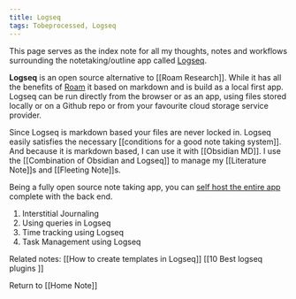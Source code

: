 ```yaml
---
title: Logseq 
tags: Tobeprocessed, Logseq
---
```

This page serves as the index note for all my thoughts, notes and workflows surrounding the notetaking/outline app called [Logseq](https://logseq.com/).

**Logseq** is an open source alternative to [[Roam Research]]. While it has all the benefits of [Roam](https://roamresearch.com/) it based on markdown and is build as a local first app. Logseq can be run directly from the browser or as an app, using files stored locally or on a Github repo or from your favourite cloud storage service provider.

Since Logseq is markdown based  your files are never locked in. Logseq easily satisfies the necessary [[conditions for a good note taking system]]. And because it is markdown based, I can use it with [[Obsidian MD]]. I use the [[Combination of Obsidian and Logseq]] to manage my [[Literature Note]]s and [[Fleeting Note]]s.

Being a fully open source note taking app, you can [self host the entire app](https://github.com/dustinlacewell/logseq-guide) complete with the back end.



1. Interstitial Journaling
2. Using queries in Logseq
3. Time tracking using Logseq
4. Task Management using Logseq


Related notes:
[[How to create templates in Logseq]]
[[10 Best logseq plugins ]]



























Return to [[Home Note]]